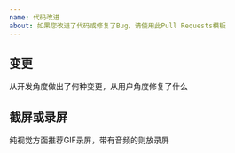 ```yaml
---
name: 代码改进
about: 如果您改进了代码或修复了Bug，请使用此Pull Requests模板
---
```

## 变更

从开发角度做出了何种变更，从用户角度修复了什么

## 截屏或录屏

纯视觉方面推荐GIF录屏，带有音频的则放录屏